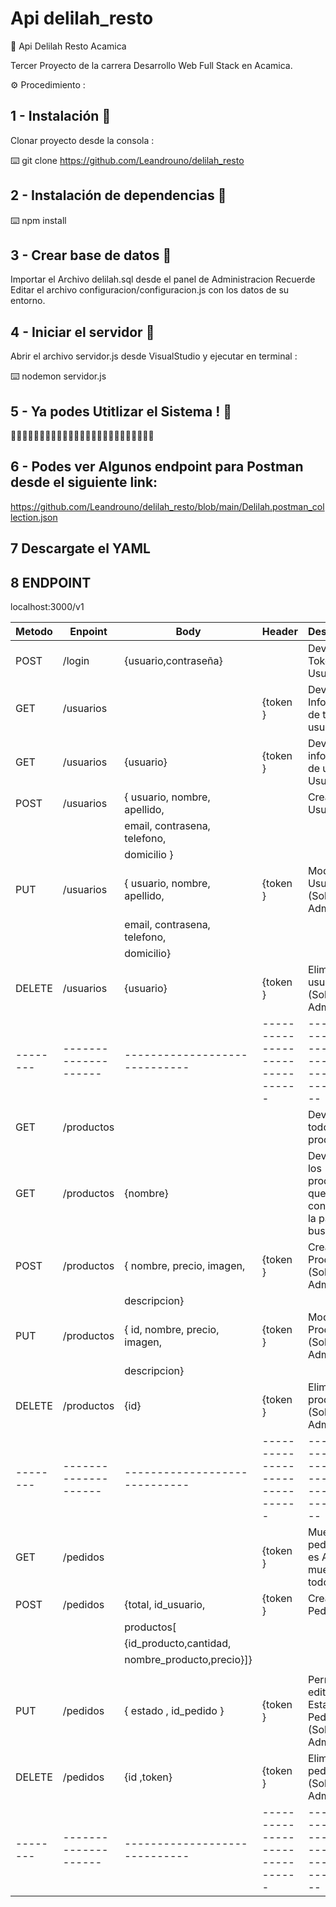 # Api delilah_resto

🔧 Api Delilah Resto Acamica

Tercer Proyecto de la carrera Desarrollo Web Full Stack en Acamica.


⚙️ Procedimiento :

## 1 - Instalación 🔩

Clonar proyecto desde la consola :

⌨️ git clone https://github.com/Leandrouno/delilah_resto 

## 2 - Instalación de dependencias 🔩


⌨️ npm install

## 3 - Crear base de datos 🔩


Importar el Archivo delilah.sql desde el panel de Administracion
Recuerde Editar el archivo configuracion/configuracion.js con los datos de su entorno.

## 4 - Iniciar el servidor 🔩


Abrir el archivo servidor.js desde VisualStudio y ejecutar en terminal :

⌨️ nodemon servidor.js

## 5 - Ya podes Utitlizar el Sistema ! 🔩


📌📌📌📌📌📌📌📌📌📌📌📌📌📌📌📌📌📌📌📌📌📌📌📌📌


## 6 - Podes ver Algunos endpoint para Postman desde el siguiente link:
https://github.com/Leandrouno/delilah_resto/blob/main/Delilah.postman_collection.json

## 7 Descargate el YAML


## 8 ENDPOINT

localhost:3000/v1

| Metodo |       Enpoint      |           Body	        	|           Header	        	|                  Descripcion                           |
|--------|--------------------|-----------------------------|-------------------------------|--------------------------------------------------------|
|  POST  | /login             |{usuario,contraseña}		    |                   		    | Devuelve el Token del Usuario                          |
|   GET  | /usuarios          |                   		    |           {token }    		| Devuelve Informacion de todos los usuarios             |
|   GET  | /usuarios          |{usuario}    				|           {token }    		| Devuelve informacion de un Usuario 					 |
|  POST  | /usuarios          |{ usuario, nombre, apellido, |                   		    | Crea un Usuario                                        |
|		 |					  |	email, contrasena, telefono,|                   		    |                                                        |
|		 |					  | domicilio  }          		|                   		    |					                                     |
|   PUT  | /usuarios          |{ usuario, nombre, apellido, |           {token }    		| Modifica un Usuario                   (Solo Admin)     |
|        | 				      |	email, contrasena, telefono,|                   		    |                                                        |
|		 |					  | domicilio}          		|                   		    |                                                        |
| DELETE | /usuarios          |{usuario}    				|           {token }    		| Elimina un usuario                    (Solo Admin)     |
|--------|--------------------|-----------------------------|-------------------------------|--------------------------------------------------------|
|   GET  | /productos         |                      	    |                        	    | Devuelve todos los productos                           |
|   GET  | /productos         | {nombre}               	    |                   		    | Devuelve los productos que contengan la palabra buscada|
|  POST  | /productos         |{ nombre, precio, imagen,    |           {token }    		| Crea un Producto                      (Solo Admin)     |
|		 |					  |	descripcion}                |                   		    |                                                        |
|  PUT   | /productos         |{ id, nombre, precio, imagen,|           {token }    		| Modifica un Producto                   (Solo Admin)    |
|		 |					  |	descripcion}                |                   		    |                                                        |
| DELETE | /productos         |{id}	                  	    |           {token }    		| Elimina un producto                   (Solo Admin)     |
|--------|--------------------|-----------------------------|-------------------------------|--------------------------------------------------------|
|  GET   | /pedidos           |                      	    |           {token }    		| Muestra pedidos (si es Admin muestra todos )		     |
|  POST  | /pedidos      	  |{total, id_usuario,          |           {token }    		| Crea un Pedido                                         |
|		 |					  | productos[                  |                   		    |                                                        |
|		 |					  |{id_producto,cantidad,       |                   		    |                                                        |
|		 |					  | nombre_producto,precio}]}   |                   		    |                                                        |
|		 |				 	  |             				|                   		    |                                                        |
|  PUT   | /pedidos			  |{ estado , id_pedido }       |           {token }    		| Permite editar el Estado del Pedido   (Solo Admin)     |
| DELETE | /pedidos           |{id ,token}	        	    |           {token }    		| Elimina un pedido                     (Solo Admin)     |
|--------|--------------------|-----------------------------|-------------------------------|--------------------------------------------------------|


